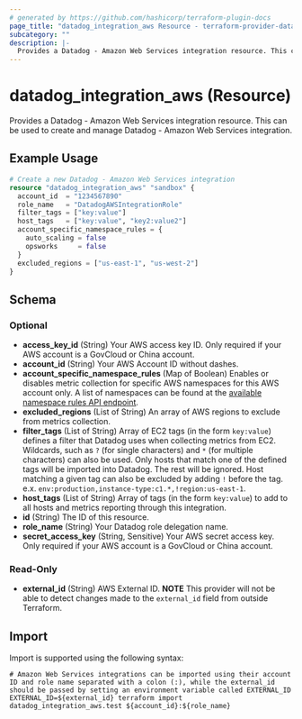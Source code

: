 ```yaml
---
# generated by https://github.com/hashicorp/terraform-plugin-docs
page_title: "datadog_integration_aws Resource - terraform-provider-datadog"
subcategory: ""
description: |-
  Provides a Datadog - Amazon Web Services integration resource. This can be used to create and manage Datadog - Amazon Web Services integration.
---
```


# datadog_integration_aws (Resource)

Provides a Datadog - Amazon Web Services integration resource. This can be used to create and manage Datadog - Amazon Web Services integration.

## Example Usage

```terraform
# Create a new Datadog - Amazon Web Services integration
resource "datadog_integration_aws" "sandbox" {
  account_id  = "1234567890"
  role_name   = "DatadogAWSIntegrationRole"
  filter_tags = ["key:value"]
  host_tags   = ["key:value", "key2:value2"]
  account_specific_namespace_rules = {
    auto_scaling = false
    opsworks     = false
  }
  excluded_regions = ["us-east-1", "us-west-2"]
}
```

<!-- schema generated by tfplugindocs -->
## Schema

### Optional

- **access_key_id** (String) Your AWS access key ID. Only required if your AWS account is a GovCloud or China account.
- **account_id** (String) Your AWS Account ID without dashes.
- **account_specific_namespace_rules** (Map of Boolean) Enables or disables metric collection for specific AWS namespaces for this AWS account only. A list of namespaces can be found at the [available namespace rules API endpoint](https://docs.datadoghq.com/api/v1/aws-integration/#list-namespace-rules).
- **excluded_regions** (List of String) An array of AWS regions to exclude from metrics collection.
- **filter_tags** (List of String) Array of EC2 tags (in the form `key:value`) defines a filter that Datadog uses when collecting metrics from EC2. Wildcards, such as `?` (for single characters) and `*` (for multiple characters) can also be used. Only hosts that match one of the defined tags will be imported into Datadog. The rest will be ignored. Host matching a given tag can also be excluded by adding `!` before the tag. e.x. `env:production,instance-type:c1.*,!region:us-east-1`.
- **host_tags** (List of String) Array of tags (in the form `key:value`) to add to all hosts and metrics reporting through this integration.
- **id** (String) The ID of this resource.
- **role_name** (String) Your Datadog role delegation name.
- **secret_access_key** (String, Sensitive) Your AWS secret access key. Only required if your AWS account is a GovCloud or China account.

### Read-Only

- **external_id** (String) AWS External ID. **NOTE** This provider will not be able to detect changes made to the `external_id` field from outside Terraform.

## Import

Import is supported using the following syntax:

```shell
# Amazon Web Services integrations can be imported using their account ID and role name separated with a colon (:), while the external_id should be passed by setting an environment variable called EXTERNAL_ID
EXTERNAL_ID=${external_id} terraform import datadog_integration_aws.test ${account_id}:${role_name}
```
